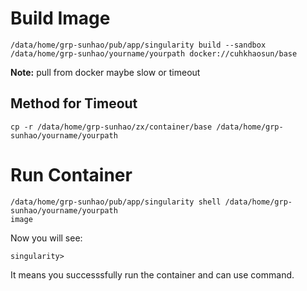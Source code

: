 # Build Image
```
/data/home/grp-sunhao/pub/app/singularity build --sandbox /data/home/grp-sunhao/yourname/yourpath docker://cuhkhaosun/base
```

**Note:** pull from docker maybe slow or timeout


## Method for Timeout
```
cp -r /data/home/grp-sunhao/zx/container/base /data/home/grp-sunhao/yourname/yourpath
```
# Run Container
```
/data/home/grp-sunhao/pub/app/singularity shell /data/home/grp-sunhao/yourname/yourpath
image
```
Now you will see:
```
singularity>
```
It means you successsfully run the container and can use command.
